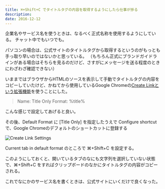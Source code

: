 ```yaml
---
title: ⌘+Shift+C でタイトルタグの内容を取得するようにしたら仕事が捗る
description: 
date: 2016-12-12
---
```

企業名やサービス名を使うときは、なるべく正式名称を使用するようにしている。
チャット中でもいつでも。

パソコンの場合は、公式サイトのタイトルタグから取得するというのがもっとも手っ取り早いのではないかと思っている。
（もちろん正式にブランドガイドラインがある場合はそちらを見るのだけど、さすがにメッセージを送る程度のときにわざわざ確認できない）

いままではブラウザからHTMLのソースを表示して手動でタイトルタグの内容をコピーしていたけど、かねてから使用しているGoogle Chromeの[Create Linkという拡張機能](https://chrome.google.com/webstore/detail/create-link/gcmghdmnkfdbncmnmlkkglmnnhagajbm)を使うことにした。


> Name: Title Only
> Format: %title%

こんな感じで設定してあげると良い。

その後、Default Format に [Title Only] を指定したうえで
Configure shortcutで、Google Chromeのデフォルトのショートカットに登録する

![Create Link Settings](/images/create-link-large.png)

Current tab in default format のところで ⌘+Shift+C を設定する。


このようにしておくと、開いているタブのなにも文字列を選択していない状態で、⌘+Shift+C をすればクリップボードのなかにタイトルタグの内容がコピーされる。

これでなにかのサービス名を書くときは、公式サイトにいくだけで良くなった。
